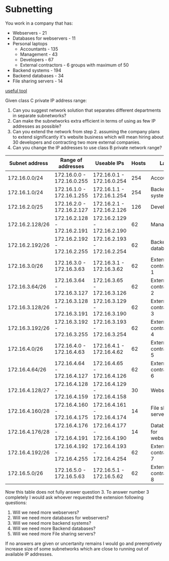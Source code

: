 # Subnetting

You work in a company that has:
- Webservers - 21
- Databases for webservers - 11
- Personal laptops
   - Accountants - 135
   - Management - 43
   - Developers - 67
   - External contractors - 6 groups with maximum of 50
- Backend systems - 194
- Backend databases - 34
- File sharing servers - 14

[useful tool](https://www.davidc.net/sites/default/subnets/subnets.html)

Given class C private IP address range:
1. Can you suggest network solution that separates different departments in separate subnetworks?
2. Can make the subnetworks extra efficient in terms of using as few IP addresses as possible?
3. Can you extend the network from step 2. assuming the company plans to extend significantly it's website business which will mean hiring about 30 developers and contracting two more external companies.
4. Can you change the IP addresses to use class B private network range?

Subnet address | Range of addresses | Useable IPs | Hosts | Label
---------|----------|---------|---------|---------
172.16.0.0/24	|	172.16.0.0 - 172.16.0.255 |	172.16.0.1 - 172.16.0.254 | 254 | Accountants
172.16.1.0/24 | 172.16.1.0 - 172.16.1.255 | 172.16.1.1 - 172.16.1.254 | 254 | Backend systems
172.16.2.0/25 | 172.16.2.0 - 172.16.2.127 | 172.16.2.1 - 172.16.2.126 | 126 | Developers
172.16.2.128/26 | 172.16.2.128 - 172.16.2.191 | 172.16.2.129 - 172.16.2.190 | 62	| Management
172.16.2.192/26 | 172.16.2.192 - 172.16.2.255 | 172.16.2.193 - 172.16.2.254 | 62	| Backend databases
172.16.3.0/26 | 172.16.3.0 - 172.16.3.63 | 172.16.3.1 - 172.16.3.62 | 62 | External contractors 1
172.16.3.64/26 | 172.16.3.64 - 172.16.3.127 | 172.16.3.65 - 172.16.3.126 | 62	| External contractors 2
172.16.3.128/26 | 172.16.3.128 - 172.16.3.191 | 172.16.3.129 - 172.16.3.190 | 62	| External contractors 3
172.16.3.192/26 | 172.16.3.192 - 172.16.3.255 | 172.16.3.193 - 172.16.3.254 | 62	| External contractors 4
172.16.4.0/26 | 172.16.4.0 - 172.16.4.63 | 172.16.4.1 - 172.16.4.62 | 62 | External contractors 5
172.16.4.64/26 | 172.16.4.64 - 172.16.4.127 | 172.16.4.65 - 172.16.4.126 | 62	| External contractors 6
172.16.4.128/27 | 172.16.4.128 - 172.16.4.159 | 172.16.4.129 - 172.16.4.158 | 30	| Webservers
172.16.4.160/28 | 172.16.4.160 - 172.16.4.175 | 172.16.4.161 - 172.16.4.174 | 14	| File sharing servers
172.16.4.176/28 | 172.16.4.176 - 172.16.4.191 | 172.16.4.177 - 172.16.4.190 | 14	 | Databases for webservers
172.16.4.192/26 | 172.16.4.192 - 172.16.4.255 | 172.16.4.193 - 172.16.4.254 | 62	| External contractors 7
172.16.5.0/26 | 172.16.5.0 - 172.16.5.63 | 172.16.5.1 - 172.16.5.62 | 62 | External contractors 8

Now this table does not fully answer question 3. To answer number 3 completely I would ask whoever requested the extension following questions:
1. Will we need more webservers?
2. Will we need more databases for webservers?
3. Will we need more backend systems?
4. Will we need more Backend databases?
5. Will we need more File sharing servers?

If no answers are given or uncertanity remains I would go and preemptively increase size of some subnetworks which are close to running out of available IP addresses.